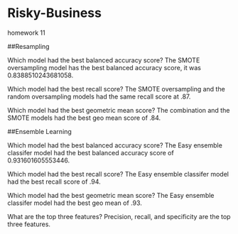 # Risky-Business
homework 11


##Resampling

Which model had the best balanced accuracy score?
The SMOTE oversampling model has the best balanced accuracy score, it was 0.8388510243681058.

Which model had the best recall score?
The SMOTE oversampling and the random oversampling models had the same recall score at .87.

Which model had the best geometric mean score?
The combination and the SMOTE models had the best geo mean score of .84.

##Ensemble Learning

Which model had the best balanced accuracy score?
The Easy ensemble classifer model had the best balanced accuracy score of 0.931601605553446.

Which model had the best recall score?
The Easy ensemble classifer model had the best recall score of .94.

Which model had the best geometric mean score?
The Easy ensemble classifer model had the best geo mean of .93.

What are the top three features?
Precision, recall, and specificity are the top three features.
